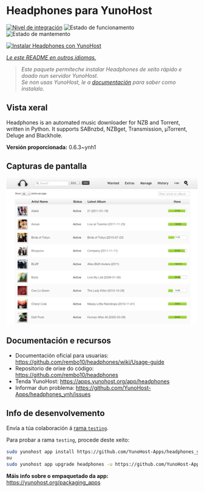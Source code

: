 <!--
NOTA: Este README foi creado automáticamente por <https://github.com/YunoHost/apps/tree/master/tools/readme_generator>
NON debe editarse manualmente.
-->

# Headphones para YunoHost

[![Nivel de integración](https://dash.yunohost.org/integration/headphones.svg)](https://ci-apps.yunohost.org/ci/apps/headphones/) ![Estado de funcionamento](https://ci-apps.yunohost.org/ci/badges/headphones.status.svg) ![Estado de mantemento](https://ci-apps.yunohost.org/ci/badges/headphones.maintain.svg)

[![Instalar Headphones con YunoHost](https://install-app.yunohost.org/install-with-yunohost.svg)](https://install-app.yunohost.org/?app=headphones)

*[Le este README en outros idiomas.](./ALL_README.md)*

> *Este paquete permíteche instalar Headphones de xeito rápido e doado nun servidor YunoHost.*  
> *Se non usas YunoHost, le a [documentación](https://yunohost.org/install) para saber como instalalo.*

## Vista xeral

Headphones is an automated music downloader for NZB and Torrent, written in Python. It supports SABnzbd, NZBget, Transmission, µTorrent, Deluge and Blackhole.


**Versión proporcionada:** 0.6.3~ynh1

## Capturas de pantalla

![Captura de pantalla de Headphones](./doc/screenshots/screenshot01.png)

## Documentación e recursos

- Documentación oficial para usuarias: <https://github.com/rembo10/headphones/wiki/Usage-guide>
- Repositorio de orixe do código: <https://github.com/rembo10/headphones>
- Tenda YunoHost: <https://apps.yunohost.org/app/headphones>
- Informar dun problema: <https://github.com/YunoHost-Apps/headphones_ynh/issues>

## Info de desenvolvemento

Envía a túa colaboración á [rama `testing`](https://github.com/YunoHost-Apps/headphones_ynh/tree/testing).

Para probar a rama `testing`, procede deste xeito:

```bash
sudo yunohost app install https://github.com/YunoHost-Apps/headphones_ynh/tree/testing --debug
ou
sudo yunohost app upgrade headphones -u https://github.com/YunoHost-Apps/headphones_ynh/tree/testing --debug
```

**Máis info sobre o empaquetado da app:** <https://yunohost.org/packaging_apps>

